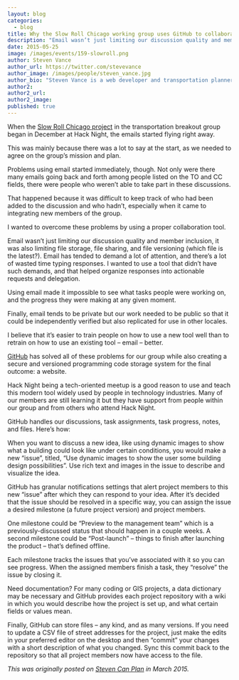 ```yaml
---
layout: blog
categories: 
  - blog
title: Why the Slow Roll Chicago working group uses GitHub to collaborate
description: "Email wasn’t just limiting our discussion quality and member inclusion, it was also limiting file storage, file sharing, and file versioning (which file is the latest?). Email has tended to demand a lot of attention, and there’s a lot of wasted time typing responses. I wanted to use a tool that didn’t have such demands, and that helped organize responses into actionable requests and delegation."
date: 2015-05-25
image: /images/events/159-slowroll.png
author: Steven Vance
author_url: https://twitter.com/stevevance
author_image: /images/people/steven_vance.jpg
author_bio: "Steven Vance is a web developer and transportation planner who writes for Streetsblog Chicago."
author2:
author2_url:
author2_image:
published: true
---
```


When the [Slow Roll Chicago project](https://github.com/zorostang/chicago_bike_equity) in the transportation breakout group began in December at Hack Night, the emails started flying right away.

This was mainly because there was a lot to say at the start, as we needed to agree on the group’s mission and plan.

Problems using email started immediately, though. Not only were there many emails going back and forth among people listed on the TO and CC fields, there were people who weren’t able to take part in these discussions.

That happened because it was difficult to keep track of who had been added to the discussion and who hadn’t, especially when it came to integrating new members of the group.

I wanted to overcome these problems by using a proper collaboration tool.

Email wasn’t just limiting our discussion quality and member inclusion, it was also limiting file storage, file sharing, and file versioning (which file is the latest?). Email has tended to demand a lot of attention, and there’s a lot of wasted time typing responses. I wanted to use a tool that didn’t have such demands, and that helped organize responses into actionable requests and delegation.

Using email made it impossible to see what tasks people were working on, and the progress they were making at any given moment.

Finally, email tends to be private but our work needed to be public so that it could be independently verified but also replicated for use in other locales.

I believe that it’s easier to train people on how to use a new tool well than to retrain on how to use an existing tool – email – better.

[GitHub](https://github.com/) has solved all of these problems for our group while also creating a secure and versioned programming code storage system for the final outcome: a website.

Hack Night being a tech-oriented meetup is a good reason to use and teach this modern tool widely used by people in technology industries. Many of our members are still learning it but they have support from people within our group and from others who attend Hack Night.

GitHub handles our discussions, task assignments, task progress, notes, and files. Here’s how:

When you want to discuss a new idea, like using dynamic images to show what a building could look like under certain conditions, you would make a new “issue”, titled, “Use dynamic images to show the user some building design possibilities”. Use rich text and images in the issue to describe and visualize the idea.

GitHub has granular notifications settings that alert project members to this new “issue” after which they can respond to your idea. After it’s decided that the issue should be resolved in a specific way, you can assign the issue a desired milestone (a future project version) and project members.

One milestone could be “Preview to the management team” which is a previously-discussed status that should happen in a couple weeks. A second milestone could be “Post-launch” – things to finish after launching the product – that’s defined offline.

Each milestone tracks the issues that you’ve associated with it so you can see progress. When the assigned members finish a task, they “resolve” the issue by closing it.

Need documentation? For many coding or GIS projects, a data dictionary may be necessary and GitHub provides each project repository with a wiki in which you would describe how the project is set up, and what certain fields or values mean.

Finally, GitHub can store files – any kind, and as many versions. If you need to update a CSV file of street addresses for the project, just make the edits in your preferred editor on the desktop and then “commit” your changes with a short description of what you changed. Sync this commit back to the repository so that all project members now have access to the file.

*This was originally posted on [Steven Can Plan](http://www.stevencanplan.com/2015/03/why-the-slow-roll-chicago-working-group-uses-github-to-collaborate/) in March 2015.*
